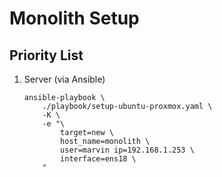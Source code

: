 # Monolith Setup

## Priority List
1. Server (via Ansible)
    ```
    ansible-playbook \
        ./playbook/setup-ubuntu-proxmox.yaml \
        -K \
        -e "\
            target=new \
            host_name=monolith \
            user=marvin ip=192.168.1.253 \
            interface=ens18 \
        "
    ```
